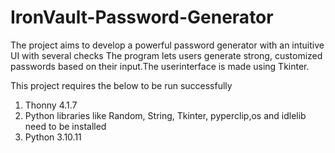 # IronVault-Password-Generator
The project aims to develop a powerful password generator with an intuitive UI with several checks
The program lets users generate strong, customized passwords based on their input.The userinterface is made using Tkinter.

This project requires the below to be run successfully

1) Thonny 4.1.7
2) Python libraries like Random, String, Tkinter, pyperclip,os and idlelib need to be installed
3) Python 3.10.11
